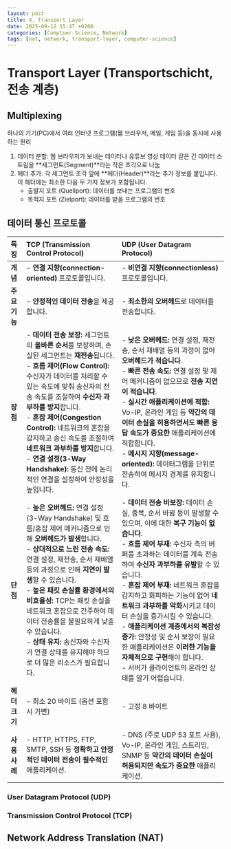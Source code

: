 ```yaml
---
layout: post
title: 4. Transport Layer
date: 2025-09-12 15:47 +0200
categories: [Comptuer Science, Network]
tags: [nat, network, transport-layer, computer-science]
---
```


# Transport Layer (Transportschicht, 전송 계층)

## Multiplexing
하나의 기기(PC)에서 여러 인터넷 프로그램(웹 브라우저, 메일, 게임 등)을 동시에 사용하는 원리

1. 데이터 분할: 웹 브라우저가 보내는 데이터나 유튜브 영상 데이터 같은 긴 데이터 스트림을 **세그먼트(Segment)**라는 작은 조각으로 나눔
2. 헤더 추가: 각 세그먼트 조각 앞에 **헤더(Header)**라는 추가 정보를 붙입니다. 이 헤더에는 최소한 다음 두 가지 정보가 포함됩니다.
    - 출발지 포트 (Quellport): 데이터를 보내는 프로그램의 번호
    - 목적지 포트 (Zielport): 데이터를 받을 프로그램의 번호


## 데이터 통신 프로토콜


| 특징         | TCP (Transmission Control Protocol)                                                                                                                                                                                                                                          | UDP (User Datagram Protocol)                                                                                                                                                                                                                                                           |
| :----------- | :------------------------------------------------------------------------------------------------------------------------------------------------------------------------------------------------------------------------------------------------------------------------- | :------------------------------------------------------------------------------------------------------------------------------------------------------------------------------------------------------------------------------------------------------------------------------------- |
| **개념**     | - **연결 지향(connection-oriented)** 프로토콜입니다.                                                                                                                                                                                                            | - **비연결 지향(connectionless)** 프로토콜입니다.                                                                                                                                                                                                                                |
| **주요 기능** | - **안정적인 데이터 전송**을 제공합니다.                                                                                                                                                                                                                                 | - **최소한의 오버헤드**로 데이터를 전송합니다.                                                                                                                                                                                                                              |
| **장점**     | - **데이터 전송 보장:** 세그먼트의 **올바른 순서**를 보장하며, 손실된 세그먼트는 **재전송**됩니다. <br/>- **흐름 제어(Flow Control):** 수신자가 데이터를 처리할 수 있는 속도에 맞춰 송신자의 전송 속도를 조절하여 **수신자 과부하를 방지**합니다. <br/>- **혼잡 제어(Congestion Control):** 네트워크의 혼잡을 감지하고 송신 속도를 조절하여 **네트워크 과부하를 방지**합니다. <br/>- **연결 설정(3-Way Handshake):** 통신 전에 논리적인 연결을 설정하여 안정성을 높입니다.                                                                        | - **낮은 오버헤드:** 연결 설정, 재전송, 순서 재배열 등의 과정이 없어 **오버헤드가 적습니다**. <br/>- **빠른 전송 속도:** 연결 설정 및 제어 메커니즘이 없으므로 **전송 지연이 적습니다**. <br/>- **실시간 애플리케이션에 적합:** Vo-IP, 온라인 게임 등 **약간의 데이터 손실을 허용하면서도 빠른 응답 속도가 중요한** 애플리케이션에 적합합니다. <br/>- **메시지 지향(message-oriented):** 데이터그램을 단위로 전송하여 메시지 경계를 유지합니다.                                                               |
| **단점**     | - **높은 오버헤드:** 연결 설정(3-Way Handshake) 및 흐름/혼잡 제어 메커니즘으로 인해 **오버헤드가 발생**합니다. <br/>- **상대적으로 느린 전송 속도:** 연결 설정, 재전송, 순서 재배열 등의 과정으로 인해 **지연이 발생**할 수 있습니다. <br/>- **높은 패킷 손실률 환경에서의 비효율성:** TCP는 패킷 손실을 네트워크 혼잡으로 간주하여 데이터 전송률을 불필요하게 낮출 수 있습니다. <br/>- **상태 유지:** 송신자와 수신자가 연결 상태를 유지해야 하므로 더 많은 리소스가 필요합니다. | - **데이터 전송 비보장:** 데이터 손실, 중복, 순서 바뀜 등이 발생할 수 있으며, 이에 대한 **복구 기능이 없습니다**. <br/>- **흐름 제어 부재:** 수신자 측의 버퍼를 초과하는 데이터를 계속 전송하여 **수신자 과부하를 유발**할 수 있습니다. <br/>- **혼잡 제어 부재:** 네트워크 혼잡을 감지하고 회피하는 기능이 없어 **네트워크 과부하를 악화**시키고 데이터 손실을 증가시킬 수 있습니다. <br/>- **애플리케이션 계층에서의 복잡성 증가:** 안정성 및 순서 보장이 필요한 애플리케이션은 **이러한 기능을 자체적으로 구현**해야 합니다. <br/>- 서버가 클라이언트의 온라인 상태를 알기 어렵습니다. |
| **헤더 크기** | - 최소 20 바이트 (옵션 포함 시 가변)                                                                                                                                                                                                                                      | - 고정 8 바이트                                                                                                                                                                                                                                              |
| **사용 사례**  | - HTTP, HTTPS, FTP, SMTP, SSH 등 **정확하고 안정적인 데이터 전송이 필수적인** 애플리케이션.                                                                                                                                                                              | - DNS (주로 UDP 53 포트 사용), Vo-IP, 온라인 게임, 스트리밍, SNMP 등 **약간의 데이터 손실이 허용되지만 속도가 중요한** 애플리케이션.                                                                                                                                             |

### User Datagram Protocol (UDP)

### Transmission Control Protocol (TCP)

## Network Address Translation (NAT)
